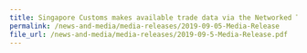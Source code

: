 ```yaml
---
title: Singapore Customs makes available trade data via the Networked Trade Platform to augment trade finance compliance efforts against money laundering andterrorism financing
permalink: /news-and-media/media-releases/2019-09-05-Media-Release
file_url: /news-and-media/media-releases/2019-09-5-Media-Release.pdf
---
```

